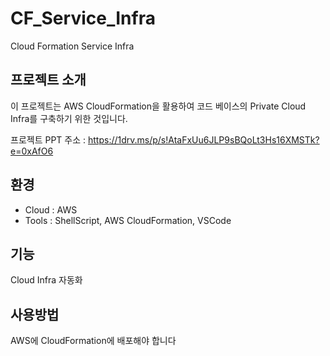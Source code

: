 # CF_Service_Infra
Cloud Formation Service Infra

## 프로젝트 소개
이 프로젝트는 AWS CloudFormation을 활용하여 코드 베이스의 Private Cloud Infra를 구축하기 위한 것입니다.

프로젝트 PPT 주소 : https://1drv.ms/p/s!AtaFxUu6JLP9sBQoLt3Hs16XMSTk?e=0xAfO6

## 환경
  - Cloud : AWS
  - Tools : ShellScript, AWS CloudFormation, VSCode

## 기능
Cloud Infra 자동화

## 사용방법
AWS에 CloudFormation에 배포해야 합니다
